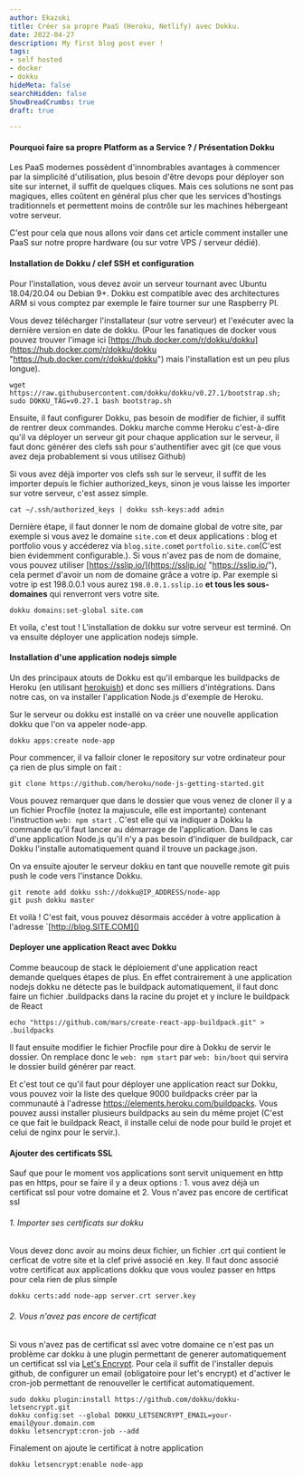 ```yaml
---
author: Ekazuki
title: Créer sa propre PaaS (Heroku, Netlify) avec Dokku.
date: 2022-04-27
description: My first blog post ever !
tags:
- self hosted
- docker
- dokku
hideMeta: false
searchHidden: false
ShowBreadCrumbs: true
draft: true

---
```

#### Pourquoi faire sa propre Platform as a Service ? / Présentation Dokku

Les PaaS modernes possèdent d'innombrables avantages à commencer par la simplicité d'utilisation, plus besoin d'être devops pour déployer son site sur internet, il suffit de quelques cliques. Mais ces solutions ne sont pas magiques, elles coûtent en général plus cher que les services d'hostings traditionnels et permettent moins de contrôle sur les machines hébergeant votre serveur.

C'est pour cela que nous allons voir dans cet article comment installer une PaaS sur notre propre hardware (ou sur votre VPS / serveur dédié).

#### Installation de Dokku / clef SSH et configuration

Pour l'installation, vous devez avoir un serveur tournant avec Ubuntu 18.04/20.04 ou Debian 9+. Dokku est compatible avec des architectures ARM si vous comptez par exemple le faire tourner sur une Raspberry PI.

Vous devez télécharger l'installateur (sur votre serveur) et l'exécuter avec la dernière version en date de dokku. (Pour les fanatiques de docker vous pouvez trouver l'image ici [https://hub.docker.com/r/dokku/dokku](https://hub.docker.com/r/dokku/dokku "https://hub.docker.com/r/dokku/dokku") mais l'installation est un peu plus longue).

    wget https://raw.githubusercontent.com/dokku/dokku/v0.27.1/bootstrap.sh;
    sudo DOKKU_TAG=v0.27.1 bash bootstrap.sh

Ensuite, il faut configurer Dokku, pas besoin de modifier de fichier, il suffit de rentrer deux commandes. Dokku marche comme Heroku c'est-à-dire qu'il va déployer un serveur git pour chaque application sur le serveur, il faut donc générer des clefs ssh pour s'authentifier avec git (ce que vous avez deja probablement si vous utilisez Github)

Si vous avez déjà importer vos clefs ssh sur le serveur, il suffit de les importer depuis le fichier authorized_keys, sinon je vous laisse les importer sur votre serveur, c'est assez simple.

    cat ~/.ssh/authorized_keys | dokku ssh-keys:add admin

Dernière étape, il faut donner le nom de domaine global de votre site, par exemple si vous avez le domaine `site.com` et deux applications : blog et portfolio vous y accéderez via `blog.site.com`et `portfolio.site.com`(C'est bien évidemment configurable.). Si vous n'avez pas de nom de domaine, vous pouvez utiliser [https://sslip.io/](https://sslip.io/ "https://sslip.io/"), cela permet d'avoir un nom de domaine grâce a votre ip. Par exemple si votre ip est 198.0.0.1 vous aurez `198.0.0.1.sslip.io` **et tous les sous-domaines** qui renverront vers votre site.

    dokku domains:set-global site.com

Et voila, c'est tout ! L'installation de dokku sur votre serveur est terminé. On va ensuite déployer une application nodejs simple.

#### Installation d'une application nodejs simple

Un des principaux atouts de Dokku est qu'il embarque les buildpacks de Heroku (en utilisant [herokuish](https://github.com/gliderlabs/herokuish)) et donc ses milliers d'intégrations. Dans notre cas, on va installer l'application Node.js d'exemple de Heroku.

Sur le serveur ou dokku est installé on va créer une nouvelle application dokku que l'on va appeler node-app.

    dokku apps:create node-app

Pour commencer, il va falloir cloner le repository sur votre ordinateur pour ça rien de plus simple on fait :

    git clone https://github.com/heroku/node-js-getting-started.git

Vous pouvez remarquer que dans le dossier que vous venez de cloner il y a un fichier Procfile (notez la majuscule, elle est importante) contenant l'instruction `web: npm start` . C'est elle qui va indiquer a Dokku la commande qu'il faut lancer au démarrage de l'application. Dans le cas d'une application Node.js qu'il n'y a pas besoin d'indiquer de buildpack, car Dokku l'installe automatiquement quand il trouve un package.json.

On va ensuite ajouter le serveur dokku en tant que nouvelle remote git puis push le code vers l'instance Dokku.

    git remote add dokku ssh://dokku@IP_ADDRESS/node-app
    git push dokku master

Et voilà ! C'est fait, vous pouvez désormais accéder à votre application à l'adresse \`[http://blog.SITE.COM]()

#### Deployer une application React avec Dokku

Comme beaucoup de stack le déploiement d'une application react demande quelques étapes de plus. En effet contrairement à une application nodejs dokku ne détecte pas le buildpack automatiquement, il faut donc faire un fichier .buildpacks dans la racine du projet et y inclure le buildpack de React

    echo "https://github.com/mars/create-react-app-buildpack.git" > .buildpacks

Il faut ensuite modifier le fichier Procfile pour dire à Dokku de servir le dossier. On remplace donc le `web: npm start` par `web: bin/boot` qui servira le dossier build générer par react.

Et c'est tout ce qu'il faut pour déployer une application react sur Dokku, vous pouvez voir la liste des quelque 9000 buildpacks créer par la communauté à l'adresse https://elements.heroku.com/buildpacks. Vous pouvez aussi installer plusieurs buildpacks au sein du même projet (C'est ce que fait le buildpack React, il installe celui de node pour build le projet et celui de nginx pour le servir.).

#### Ajouter des certificats SSL

Sauf que pour le moment vos applications sont servit uniquement en http pas en https, pour se faire il y a deux options : 1. vous avez déjà un certificat ssl pour votre domaine et 2. Vous n'avez pas encore de certificat ssl

###### 1. Importer ses certificats sur dokku

Vous devez donc avoir au moins deux fichier, un fichier .crt qui contient le cerficat de votre site et la clef privé associé en .key. Il faut donc associé votre certificat aux applications dokku que vous voulez passer en https pour cela rien de plus simple

    dokku certs:add node-app server.crt server.key

###### 2. Vous n'avez pas encore de certificat

Si vous n'avez pas de certificat ssl avec votre domaine ce n'est pas un problème car dokku à une plugin permettant de generer automatiquement un certificat ssl via [Let's Encrypt](https://letsencrypt.org/fr/). Pour cela il suffit de l'installer depuis github, de configurer un email (obligatoire pour let's encrypt) et d'activer le cron-job permettant de renouveller le certificat automatiquement.

    sudo dokku plugin:install https://github.com/dokku/dokku-letsencrypt.git
    dokku config:set --global DOKKU_LETSENCRYPT_EMAIL=your-email@your.domain.com
    dokku letsencrypt:cron-job --add

Finalement on ajoute le certificat à notre application

    dokku letsencrypt:enable node-app